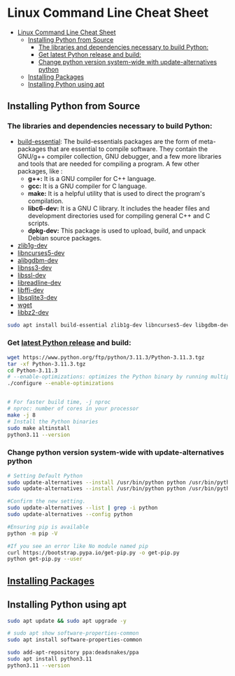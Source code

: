 # Linux Command Line Cheat Sheet


- [Linux Command Line Cheat Sheet](#linux-command-line-cheat-sheet)
  - [Installing Python from Source](#installing-python-from-source)
    - [The libraries and dependencies necessary to build Python:](#the-libraries-and-dependencies-necessary-to-build-python)
    - [Get latest Python release and build:](#get-latest-python-release-and-build)
    - [Change python version system-wide with update-alternatives python](#change-python-version-system-wide-with-update-alternatives-python)
  - [Installing Packages](#installing-packages)
  - [Installing Python using apt](#installing-python-using-apt)


## Installing Python from Source

### The libraries and dependencies necessary to build Python:
- [build-essential](https://packages.debian.org/search?lang=en&searchon=names&keywords=build-essential): The build-essentials packages are the form of meta-packages that are essential to compile software. They contain the GNU/g++ compiler collection, GNU debugger, and a few more libraries and tools that are needed for compiling a program. A few other packages, like :
  - **g++:** It is a GNU compiler for C++ language.
  - **gcc:** It is a GNU compiler for C language.
  - **make:** It is a helpful utility that is used to direct the program's compilation.
  - **libc6-dev:** It is a GNU C library. It includes the header files and development directories used for compiling general C++ and C scripts.
  - **dpkg-dev:** This package is used to upload, build, and unpack Debian source packages.
- [zlib1g-dev](https://packages.debian.org/en/sid/zlib1g-dev)
- [libncurses5-dev](https://packages.debian.org/en/sid/libncurses5-dev)
- [alibgdbm-dev](https://packages.debian.org/en/sid/libgdbm-dev)
- [libnss3-dev](https://packages.debian.org/en/sid/libnss3-dev)
- [libssl-dev](https://packages.debian.org/en/sid/libssl-dev)
- [libreadline-dev](https://packages.debian.org/en/sid/libreadline-dev)
- [libffi-dev](https://packages.debian.org/en/sid/libffi-dev)
- [libsqlite3-dev](https://packages.debian.org/en/sid/libsqlite3-dev)
- [wget](https://packages.debian.org/en/sid/wget)
- [libbz2-dev](https://packages.debian.org/en/sid/libbz2-dev)

```sh
sudo apt install build-essential zlib1g-dev libncurses5-dev libgdbm-dev libnss3-dev libssl-dev libreadline-dev libffi-dev libsqlite3-dev wget libbz2-dev

```

### Get [latest Python release](https://www.python.org/downloads/source/) and build:

```sh
wget https://www.python.org/ftp/python/3.11.3/Python-3.11.3.tgz
tar -xf Python-3.11.3.tgz
cd Python-3.11.3
# --enable-optimizations: optimizes the Python binary by running multiple tests
./configure --enable-optimizations


# For faster build time, -j nproc
# nproc: number of cores in your processor
make -j 8
# Install the Python binaries
sudo make altinstall
python3.11 --version

```
### Change python version system-wide with update-alternatives python
```sh
# Setting Default Python
sudo update-alternatives --install /usr/bin/python python /usr/bin/python3.11 1
sudo update-alternatives --install /usr/bin/python python /usr/bin/python2.7 2

#Confirm the new setting.
sudo update-alternatives --list | grep -i python
sudo update-alternatives --config python

#Ensuring pip is available
python -m pip -V

#If you see an error like No module named pip
curl https://bootstrap.pypa.io/get-pip.py -o get-pip.py
python get-pip.py --user

```
## [Installing Packages](https://packaging.python.org/en/latest/tutorials/installing-packages/)

## Installing Python using apt 

``` sh 
sudo apt update && sudo apt upgrade -y

# sudo apt show software-properties-common
sudo apt install software-properties-common

sudo add-apt-repository ppa:deadsnakes/ppa
sudo apt install python3.11
python3.11 --version

```